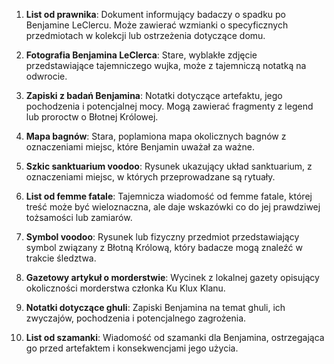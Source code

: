 1. **List od prawnika**: Dokument informujący badaczy o spadku po Benjamine LeClercu. Może zawierać wzmianki o specyficznych przedmiotach w kolekcji lub ostrzeżenia dotyczące domu.
    
2. **Fotografia Benjamina LeClerca**: Stare, wyblakłe zdjęcie przedstawiające tajemniczego wujka, może z tajemniczą notatką na odwrocie.
    
3. **Zapiski z badań Benjamina**: Notatki dotyczące artefaktu, jego pochodzenia i potencjalnej mocy. Mogą zawierać fragmenty z legend lub proroctw o Błotnej Królowej.
    
4. **Mapa bagnów**: Stara, poplamiona mapa okolicznych bagnów z oznaczeniami miejsc, które Benjamin uważał za ważne.
    
5. **Szkic sanktuarium voodoo**: Rysunek ukazujący układ sanktuarium, z oznaczeniami miejsc, w których przeprowadzane są rytuały.
    
6. **List od femme fatale**: Tajemnicza wiadomość od femme fatale, której treść może być wieloznaczna, ale daje wskazówki co do jej prawdziwej tożsamości lub zamiarów.
    
7. **Symbol voodoo**: Rysunek lub fizyczny przedmiot przedstawiający symbol związany z Błotną Królową, który badacze mogą znaleźć w trakcie śledztwa.
    
8. **Gazetowy artykuł o morderstwie**: Wycinek z lokalnej gazety opisujący okoliczności morderstwa członka Ku Klux Klanu.
    
9. **Notatki dotyczące ghuli**: Zapiski Benjamina na temat ghuli, ich zwyczajów, pochodzenia i potencjalnego zagrożenia.
    
10. **List od szamanki**: Wiadomość od szamanki dla Benjamina, ostrzegająca go przed artefaktem i konsekwencjami jego użycia.